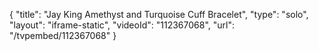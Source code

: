 {
    "title": "Jay King Amethyst and Turquoise Cuff Bracelet",
    "type": "solo",
    "layout": "iframe-static",
    "videoId": "112367068",
    "url": "\/tvpembed\/112367068"
}